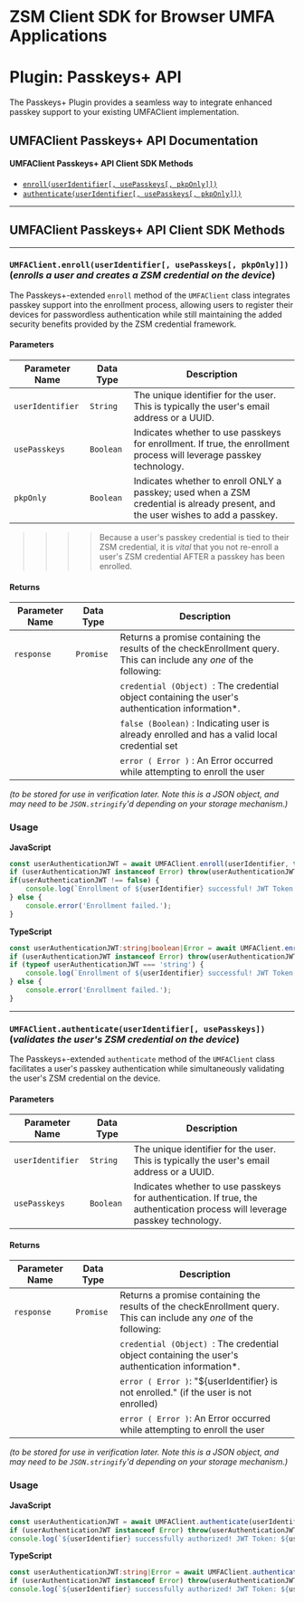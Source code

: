 # ZSM Client SDK for Browser UMFA Applications
# Plugin: Passkeys+ API

The Passkeys+ Plugin provides a seamless way to integrate enhanced passkey support to your existing UMFAClient implementation.

<a name="passkeys-plus"></a>

## UMFAClient Passkeys+ API Documentation

#### UMFAClient Passkeys+ API Client SDK Methods
-   [`enroll(userIdentifier[, usePasskeys[, pkpOnly]])`](#enroll)
-   [`authenticate(userIdentifier[, usePasskeys[, pkpOnly]])`](#authenticate)

---

<a name="umfa-client-passkeys-api-client-sdk-methods"></a>

## UMFAClient Passkeys+ API Client SDK Methods
<a name="enroll"></a>

---

### `UMFAClient.enroll(userIdentifier[, usePasskeys[, pkpOnly]])` <br>(_enrolls a user and creates a ZSM credential on the device_)

The Passkeys+-extended `enroll` method of the `UMFAClient` class integrates passkey support into the enrollment process, allowing users to register their devices for passwordless authentication while still maintaining the added security benefits provided by the ZSM credential framework.

#### Parameters

| Parameter Name   | Data Type | Description                                                                               |
|------------------|-----------|-------------------------------------------------------------------------------------------|
| `userIdentifier` | `String`  | The unique identifier for the user. This is typically the user's email address or a UUID. |
| `usePasskeys`    | `Boolean` | Indicates whether to use passkeys for enrollment. If true, the enrollment process will leverage passkey technology. |
| `pkpOnly`        | `Boolean` | Indicates whether to enroll ONLY a passkey; used when a ZSM credential is already present, and the user wishes to add a passkey. |

>>>> Because a user's passkey credential is tied to their ZSM credential, it is _vital_ that you not re-enroll a user's ZSM credential AFTER a passkey has been enrolled.

#### Returns

| Parameter Name | Data Type | Description                                                                                                         |
|----------------|-----------|---------------------------------------------------------------------------------------------------------------------|
| `response`     | `Promise` | Returns a promise containing the results of the checkEnrollment query. This can include any _one_ of the following: |
|                |           | `credential (Object) `: The credential object containing the user's authentication information*.                     |
|                |           | `false (Boolean)`     : Indicating user is already enrolled and has a valid local credential set                    |
|                |           | `error ( Error )`     : An Error occurred while attempting to enroll the user                                       |

_(to be stored for use in verification later. Note this is a JSON object, and may need to be `JSON.stringify`'d depending on your storage mechanism.)_

### Usage

**JavaScript**
```javascript
const userAuthenticationJWT = await UMFAClient.enroll(userIdentifier, true);
if (userAuthenticationJWT instanceof Error) throw(userAuthenticationJWT);                            // Error Condition
if(userAuthenticationJWT !== false) {
    console.log(`Enrollment of ${userIdentifier} successful! JWT Token: ${userAuthenticationJWT}`);  // Successful Enrollment
} else {
    console.error('Enrollment failed.');                                                             // Enrollment Failed
}
```

**TypeScript**
```typescript
const userAuthenticationJWT:string|boolean|Error = await UMFAClient.enroll(userIdentifier, true);
if (userAuthenticationJWT instanceof Error) throw(userAuthenticationJWT);                            // Error Condition
if (typeof userAuthenticationJWT === 'string') {
    console.log(`Enrollment of ${userIdentifier} successful! JWT Token: ${userAuthenticationJWT}`);  // Successful Enrollment
} else {
    console.error('Enrollment failed.');                                                             // Enrollment Failed
}
``` 





<a name="authenticate"></a>

---

### `UMFAClient.authenticate(userIdentifier[, usePasskeys])`<br>(_validates the user's ZSM credential on the device_)

The Passkeys+-extended `authenticate` method of the `UMFAClient` class facilitates a user's passkey authentication while simultaneously validating the user's ZSM credential on the device.

#### Parameters

| Parameter Name   | Data Type | Description                                                                               |
|------------------|-----------|-------------------------------------------------------------------------------------------|
| `userIdentifier` | `String`  | The unique identifier for the user. This is typically the user's email address or a UUID. |
| `usePasskeys`    | `Boolean` | Indicates whether to use passkeys for authentication. If true, the authentication process will leverage passkey technology. |

#### Returns

| Parameter Name | Data Type | Description                                                                                                           |
|----------------|-----------|-----------------------------------------------------------------------------------------------------------------------|
| `response`     | `Promise` | Returns a promise containing the results of the checkEnrollment query. This can include any _one_ of the following:   |
|                |           | `credential (Object) `: The credential object containing the user's authentication information*.                      |
|                |           | `error ( Error )`: "${userIdentifier} is not enrolled." (if the user is not enrolled)                                 |
|                |           | `error ( Error )`: An Error occurred while attempting to enroll the user                                              |

_(to be stored for use in verification later. Note this is a JSON object, and may need to be `JSON.stringify`'d depending on your storage mechanism.)_


### Usage

**JavaScript**
```javascript
const userAuthenticationJWT = await UMFAClient.authenticate(userIdentifier, true);
if (userAuthenticationJWT instanceof Error) throw(userAuthenticationJWT);                            // Error Condition
console.log(`${userIdentifier} successfully authorized! JWT Token: ${userAuthenticationJWT}`);       // Successful Authorization
```

**TypeScript**
```typescript
const userAuthenticationJWT:string|Error = await UMFAClient.authenticate(userIdentifier, true);
if (userAuthenticationJWT instanceof Error) throw(userAuthenticationJWT);                            // Error Condition
console.log(`${userIdentifier} successfully authorized! JWT Token: ${userAuthenticationJWT}`);       // Successful Authorization    
```
